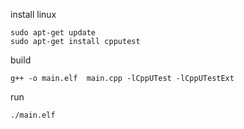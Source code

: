 
install linux
```
sudo apt-get update 
sudo apt-get install cpputest
```
build 
```
g++ -o main.elf  main.cpp -lCppUTest -lCppUTestExt
```
run
```
./main.elf
```